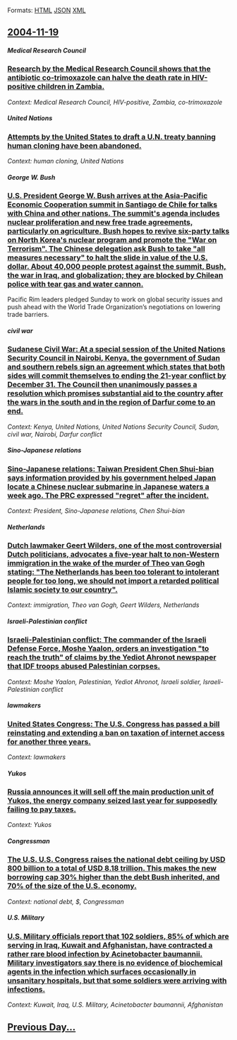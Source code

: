 
Formats: [HTML](2004/11/19/index.html)  [JSON](2004/11/19/index.json)  [XML](2004/11/19/index.xml)  

## [2004-11-19](/news/2004/11/19/index.md)

##### Medical Research Council
### [ Research by the Medical Research Council shows that the antibiotic co-trimoxazole can halve the death rate in HIV-positive children in Zambia. ](/news/2004/11/19/research-by-the-medical-research-council-shows-that-the-antibiotic-co-trimoxazole-can-halve-the-death-rate-in-hiv-positive-children-in-zamb.md)
_Context: Medical Research Council, HIV-positive, Zambia, co-trimoxazole_

##### United Nations
### [ Attempts by the United States to draft a U.N. treaty banning human cloning have been abandoned. ](/news/2004/11/19/attempts-by-the-united-states-to-draft-a-u-n-treaty-banning-human-cloning-have-been-abandoned.md)
_Context: human cloning, United Nations_

##### George W. Bush
### [ U.S. President George W. Bush arrives at the Asia-Pacific Economic Cooperation summit in Santiago de Chile for talks with China and other nations. The summit's agenda includes nuclear proliferation and new free trade agreements, particularly on agriculture. Bush hopes to revive six-party talks on North Korea's nuclear program and promote the "War on Terrorism". The Chinese delegation ask Bush to take "all measures necessary" to halt the slide in value of the U.S. dollar. About 40,000 people protest against the summit, Bush, the war in Iraq, and globalization; they are blocked by Chilean police with tear gas and water cannon. ](/news/2004/11/19/u-s-president-george-w-bush-arrives-at-the-asia-pacific-economic-cooperation-summit-in-santiago-de-chile-for-talks-with-china-and-other-n.md)
Pacific Rim leaders pledged Sunday to work on global security issues and push ahead with the World Trade Organization&#8217;s negotiations on lowering trade barriers.

##### civil war
### [ Sudanese Civil War: At a special session of the United Nations Security Council in Nairobi, Kenya, the government of Sudan and southern rebels sign an agreement which states that both sides will commit themselves to ending the 21-year conflict by December 31. The Council then unanimously passes a resolution which promises substantial aid to the country after the wars in the south and in the region of Darfur come to an end. ](/news/2004/11/19/sudanese-civil-war-at-a-special-session-of-the-united-nations-security-council-in-nairobi-kenya-the-government-of-sudan-and-southern-reb.md)
_Context: Kenya, United Nations, United Nations Security Council, Sudan, civil war, Nairobi, Darfur conflict_

##### Sino-Japanese relations
### [ Sino-Japanese relations: Taiwan President Chen Shui-bian says information provided by his government helped Japan locate a Chinese nuclear submarine in Japanese waters a week ago. The PRC expressed "regret" after the incident. ](/news/2004/11/19/sino-japanese-relations-taiwan-president-chen-shui-bian-says-information-provided-by-his-government-helped-japan-locate-a-chinese-nuclear.md)
_Context: President, Sino-Japanese relations, Chen Shui-bian_

##### Netherlands
### [ Dutch lawmaker Geert Wilders, one of the most controversial Dutch politicians, advocates a five-year halt to non-Western immigration in the wake of the murder of Theo van Gogh stating: "The Netherlands has been too tolerant to intolerant people for too long, we should not import a retarded political Islamic society to our country". ](/news/2004/11/19/dutch-lawmaker-geert-wilders-one-of-the-most-controversial-dutch-politicians-advocates-a-five-year-halt-to-non-western-immigration-in-the.md)
_Context: immigration, Theo van Gogh, Geert Wilders, Netherlands_

##### Israeli-Palestinian conflict
### [ Israeli-Palestinian conflict: The commander of the Israeli Defense Force, Moshe Yaalon, orders an investigation "to reach the truth" of claims by the Yediot Ahronot newspaper that IDF troops abused Palestinian corpses. ](/news/2004/11/19/israeli-palestinian-conflict-the-commander-of-the-israeli-defense-force-moshe-yaalon-orders-an-investigation-to-reach-the-truth-of-cla.md)
_Context: Moshe Yaalon, Palestinian, Yediot Ahronot, Israeli soldier, Israeli-Palestinian conflict_

##### lawmakers
### [ United States Congress: The U.S. Congress has passed a bill reinstating and extending a ban on taxation of internet access for another three years. ](/news/2004/11/19/united-states-congress-the-u-s-congress-has-passed-a-bill-reinstating-and-extending-a-ban-on-taxation-of-internet-access-for-another-thre.md)
_Context: lawmakers_

##### Yukos
### [ Russia announces it will sell off the main production unit of Yukos, the energy company seized last year for supposedly failing to pay taxes. ](/news/2004/11/19/russia-announces-it-will-sell-off-the-main-production-unit-of-yukos-the-energy-company-seized-last-year-for-supposedly-failing-to-pay-taxe.md)
_Context: Yukos_

##### Congressman
### [ The U.S. U.S. Congress raises the national debt ceiling by USD 800 billion to a total of USD 8.18 trillion. This makes the new borrowing cap 30% higher than the debt Bush inherited, and 70% of the size of the U.S. economy. ](/news/2004/11/19/the-u-s-u-s-congress-raises-the-national-debt-ceiling-by-usd-800-billion-to-a-total-of-usd-8-18-trillion-this-makes-the-new-borrowing-ca.md)
_Context: national debt, $, Congressman_

##### U.S. Military
### [ U.S. Military officials report that 102 soldiers, 85% of which are serving in Iraq, Kuwait and Afghanistan, have contracted a rather rare blood infection by Acinetobacter baumannii. Military investigators say there is no evidence of biochemical agents in the infection which surfaces occasionally in unsanitary hospitals, but that some soldiers were arriving with infections. ](/news/2004/11/19/u-s-military-officials-report-that-102-soldiers-85-of-which-are-serving-in-iraq-kuwait-and-afghanistan-have-contracted-a-rather-rare-b.md)
_Context: Kuwait, Iraq, U.S. Military, Acinetobacter baumannii, Afghanistan_

## [Previous Day...](/news/2004/11/18/index.md)

